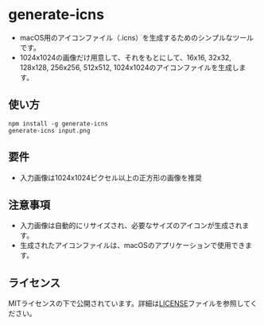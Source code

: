 # generate-icns

- macOS用のアイコンファイル（.icns）を生成するためのシンプルなツールです。
- 1024x1024の画像だけ用意して、それをもとにして、16x16, 32x32, 128x128, 256x256, 512x512, 1024x1024のアイコンファイルを生成します。

## 使い方

```
npm install -g generate-icns
generate-icns input.png
```

## 要件

- 入力画像は1024x1024ピクセル以上の正方形の画像を推奨

## 注意事項

- 入力画像は自動的にリサイズされ、必要なサイズのアイコンが生成されます。
- 生成されたアイコンファイルは、macOSのアプリケーションで使用できます。

## ライセンス

MITライセンスの下で公開されています。詳細は[LICENSE](LICENSE)ファイルを参照してください。